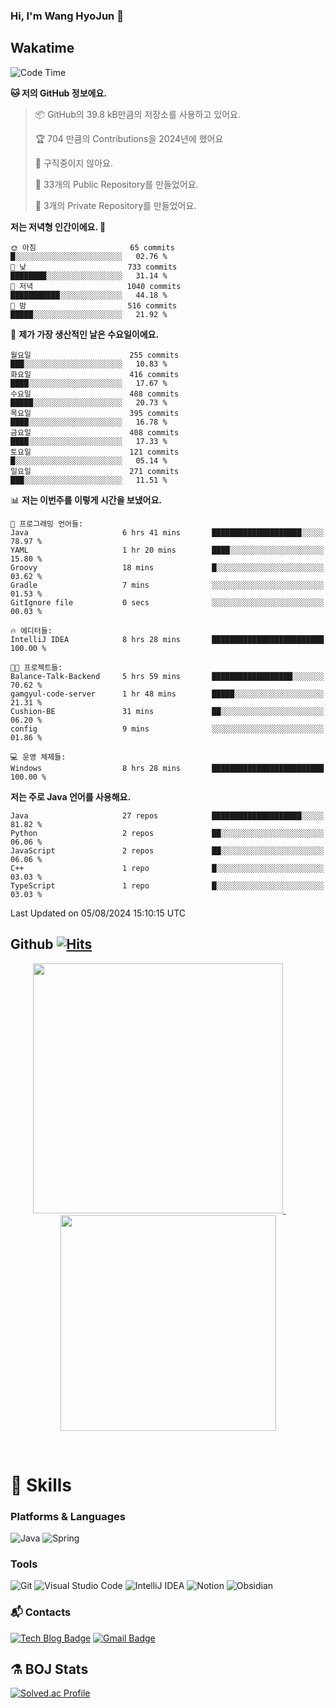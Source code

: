 ### Hi, I'm Wang HyoJun 👋

## Wakatime
<!--START_SECTION:waka-->
![Code Time](http://img.shields.io/badge/Code%20Time-242%20hrs%2049%20mins-blue)

**🐱 저의 GitHub 정보에요.** 

> 📦 GitHub의 39.8 kB만큼의 저장소를 사용하고 있어요. 
 > 
> 🏆 704 만큼의 Contributions을 2024년에 했어요
 > 
> 🚫 구직중이지 않아요.
 > 
> 📜 33개의 Public Repository를 만들었어요. 
 > 
> 🔑 3개의 Private Repository를 만들었어요. 
 > 
**저는 저녁형 인간이에요. 🦉** 

```text
🌞 아침                     65 commits          █░░░░░░░░░░░░░░░░░░░░░░░░   02.76 % 
🌆 낮　                     733 commits         ████████░░░░░░░░░░░░░░░░░   31.14 % 
🌃 저녁                     1040 commits        ███████████░░░░░░░░░░░░░░   44.18 % 
🌙 밤　                     516 commits         █████░░░░░░░░░░░░░░░░░░░░   21.92 % 
```
📅 **제가 가장 생산적인 날은 수요일이에요.** 

```text
월요일                      255 commits         ███░░░░░░░░░░░░░░░░░░░░░░   10.83 % 
화요일                      416 commits         ████░░░░░░░░░░░░░░░░░░░░░   17.67 % 
수요일                      488 commits         █████░░░░░░░░░░░░░░░░░░░░   20.73 % 
목요일                      395 commits         ████░░░░░░░░░░░░░░░░░░░░░   16.78 % 
금요일                      408 commits         ████░░░░░░░░░░░░░░░░░░░░░   17.33 % 
토요일                      121 commits         █░░░░░░░░░░░░░░░░░░░░░░░░   05.14 % 
일요일                      271 commits         ███░░░░░░░░░░░░░░░░░░░░░░   11.51 % 
```


📊 **저는 이번주를 이렇게 시간을 보냈어요.** 

```text
💬 프로그래밍 언어들: 
Java                     6 hrs 41 mins       ████████████████████░░░░░   78.97 % 
YAML                     1 hr 20 mins        ████░░░░░░░░░░░░░░░░░░░░░   15.80 % 
Groovy                   18 mins             █░░░░░░░░░░░░░░░░░░░░░░░░   03.62 % 
Gradle                   7 mins              ░░░░░░░░░░░░░░░░░░░░░░░░░   01.53 % 
GitIgnore file           0 secs              ░░░░░░░░░░░░░░░░░░░░░░░░░   00.03 % 

🔥 에디터들: 
IntelliJ IDEA            8 hrs 28 mins       █████████████████████████   100.00 % 

🐱‍💻 프로젝트들: 
Balance-Talk-Backend     5 hrs 59 mins       ██████████████████░░░░░░░   70.62 % 
gamgyul-code-server      1 hr 48 mins        █████░░░░░░░░░░░░░░░░░░░░   21.31 % 
Cushion-BE               31 mins             ██░░░░░░░░░░░░░░░░░░░░░░░   06.20 % 
config                   9 mins              ░░░░░░░░░░░░░░░░░░░░░░░░░   01.86 % 

💻 운영 체제들: 
Windows                  8 hrs 28 mins       █████████████████████████   100.00 % 
```

**저는 주로 Java 언어를 사용해요.** 

```text
Java                     27 repos            ████████████████████░░░░░   81.82 % 
Python                   2 repos             ██░░░░░░░░░░░░░░░░░░░░░░░   06.06 % 
JavaScript               2 repos             ██░░░░░░░░░░░░░░░░░░░░░░░   06.06 % 
C++                      1 repo              █░░░░░░░░░░░░░░░░░░░░░░░░   03.03 % 
TypeScript               1 repo              █░░░░░░░░░░░░░░░░░░░░░░░░   03.03 % 
```




 Last Updated on 05/08/2024 15:10:15 UTC
<!--END_SECTION:waka-->

## Github [![Hits](https://hits.seeyoufarm.com/api/count/incr/badge.svg?url=https%3A%2F%2Fgithub.com%2Fgywns0417%2Fhit-counter&count_bg=%239AEB68&title_bg=%23B1D1F7&icon=&icon_color=%23E7E7E7&title=hits&edge_flat=false)](https://hits.seeyoufarm.com)

<p align="center">
  <a href="https://github.com/gywns0417">
    <img src="https://github-readme-stats.vercel.app/api?username=gywns0417&show_icons=true&theme=catppuccin_latte" width="400" style="max-width:100%;" />
  </a>
  &nbsp;
  &nbsp;
  &nbsp;
  &nbsp;
  <a href="https://github.com/gywns0417">
    <img src="https://github-readme-stats.vercel.app/api/top-langs/?username=gywns0417&layout=compact&show_icons=true&show_owner=true&theme=nord" width="345" style="max-width:100%;"/>
  </a>
</p>

<br>

# 💪 Skills
### Platforms & Languages
![Java](https://img.shields.io/badge/Java-007396.svg?&style=for-the-badge&logo=Java&logoColor=white)
![Spring](https://img.shields.io/badge/Spring-6DB33F.svg?&style=for-the-badge&logo=Spring&logoColor=white)

### Tools
![Git](https://img.shields.io/badge/Git-F05032.svg?&style=for-the-badge&logo=Git&logoColor=white)
![Visual Studio Code](https://img.shields.io/badge/Visual%20Studio%20Code-007ACC.svg?&style=for-the-badge&logo=Visual%20Studio%20Code&logoColor=white)
![IntelliJ IDEA](https://img.shields.io/badge/IntelliJ%20IDEA-000000.svg?&style=for-the-badge&logo=IntelliJ%20IDEA&logoColor=white)
![Notion](https://img.shields.io/badge/Notion-000000.svg?&style=for-the-badge&logo=Notion&logoColor=white)
![Obsidian](https://img.shields.io/badge/Obsidian-7C3AED.svg?&style=for-the-badge&logo=Obsidian&logoColor=white)


### :mailbox_with_mail: Contacts
[![Tech Blog Badge](http://img.shields.io/badge/-Tech%20blog-black?style=flat-square&logo=github&link=https://king-dev.tistory.com/)](https://king.tistory.com/)
[![Gmail Badge](https://img.shields.io/badge/Gmail-d14836?style=flat-square&logo=Gmail&logoColor=white&link=mailto:gywns0417@gmail.com)](mailto:gywns0417@gmail.com)

## ⚗️ BOJ Stats

[![Solved.ac Profile](http://mazassumnida.wtf/api/v2/generate_badge?boj=gywns0417)](https://solved.ac/gywns0417/)
